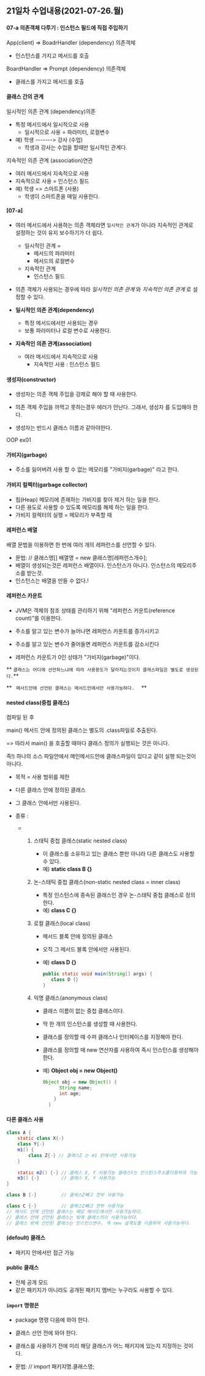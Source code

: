 ## 21일차 수업내용(2021-07-26.월)

#### 07-a 의존객체 다루기 : 인스턴스 필드에 직접 주입하기

App(client)  => BoadrHandler (dependency) 의존객체

- 인스턴스를 가지고 메서드를 호출

BoardHandler => Prompt (dependency) 의존객체

- 클래스를 가지고 메서드를 호출



#### 클래스 간의 관계

일시적인 의존 관계 (dependency)의존

- 특정 메서드에서 일시적으로 사용
  - 일시적으로 사용 = 파라미터, 로컬변수
- 예) 학생 -------> 강사 (수업)
  - 학생과 강사는 수업을 할때만 일시적인 관계다.

지속적인 의존 관계 (association)연관

- 여러 메서드에서 지속적으로 사용
- 지속적으로 사용 = 인스턴스 필드
- 예) 학생 => 스마트폰 (사용)
  - 학생이 스마트폰을 매일 사용한다.

#### [07-a]

- 여러 메서드에서 사용하는 의존 객체라면 ` 일시적인 관계 `가 아니라 지속적인 관계로 설정하는 것이 유지 보수하기가 더 쉽다.
  - 일시적인 관계 =
    - 메서드의 파라미터
    - 메서드의 로컬변수
  - 지속적인 관계
    - 인스턴스 필드
- 의존 객체가 사용되는 경우에 따라 *일시적인 의존 관계*  와 *지속적인 의존 관계*  로 설정할 수 있다.

- **일시적인 의존 관계(dependency)**
  - 특정 메서드에서만 사용되는 경우
  - 보통 파라미터나 로컬 변수로 사용한다.
- **지속적인 의존 관계(association)** 
  - 여러 메서드에서 지속적으로 사용
    - 지속적인 사용 : 인스턴스 필드 



#### **생성자(constructor)**

- 생성자는 의존 객체 주입을 강제로 해야 할 때 사용한다.

- 의존 객체 주입을 까먹고 못하는경우 에러가 안난다. 그래서, 생성자 를 도입해야 한다.

- 생성자는 반드시 클래스 이름과 같아야한다.

OOP ex01 

#### 가비지(garbage)

- 주소를 잃어버려 사용 할 수 없는 메모리를 "가비지(garbage)" 라고 한다.

#### 가비지 컬렉터(garbage collector)

- 힙(Heap) 메모리에 존재하는 가비지를 찾아 제거 하는 일을 한다.
- 다른 용도로 사용할 수 있도록 메모리를 해제 하는 일을 한다.
- 가비지 컬렉터의 실행 =  메모리가 부족할 때



#### 레퍼런스 배열

배열 문법을 이용하면 한 번에 여러 개의 레퍼런스를 선언할 수 있다.

- 문법:
      //     클래스명[] 배열명 = new 클래스명[레퍼런스개수];
- 배열이 생성되는것은 레퍼런스 배열이다. 인스턴스가 아니다. 인스턴스의 메모리주소를 받는것.
- 인스턴스는 배열을 만들 수 없다.!

#### 레퍼런스 카운트

- JVM은 객체의 참조 상태를 관리하기 위해 "레퍼런스 카운트(reference count)"를 이용한다.

- 주소를 알고 있는 변수가 늘어나면 레퍼런스 카운트를 증가시키고
- 주소를 알고 있는 변수가 줄어들면 레퍼런스 카운트를 감소시킨다
- 레퍼런스 카운트가 0인 상태가 "가비지(garbage)"이다.



** `` 클래스는 어디에 선언하느냐에 따라 사용용도가 달라지는것이지 클래스파일은 별도로 생성된다. ``** 

** `  메서드안에 선언된 클래스는 메서드안에서만 사용가능하다.   ` **  



#### nested class(중첩 클래스)

컴파일 된 후 

main() 메서드 안에 정의된 클래스는 별도의 .class파일로 추출된다.

=> 따라서 main() 을 호출할 때마다 클래스 정의가 실행되는 것은 아니다. 

즉!) 하나의 소스 파일안에서 메인메서드안에 클래스파일이 있다고 같이 실행 되는것이 아니다.

- 목적 = 사용 범위를 제한

- 다른 클래스 안에 정의된 클래스

- 그 클래스 안에서만 사용된다.

- 종류 :

  - 1) 스태틱 중첩 클래스(static nested class)

       - 이 클래스를 소유하고 있는 클래스 뿐만 아니라 다른 클래스도 사용할 수 있다.
       - 예)  **static class B {}**

    2) 논-스태틱 중첩 클래스(non-static nested class = inner class)

       - 특정 인스턴스에 종속된 클래스인 경우 논-스태틱 중첩 클래스로 정의한다.
       - 예) **class C {}**

    3) 로컬 클래스(local class)

       - 메서드 블록 안에 정의된 클래스

       - 오직 그 메서드 블록 안에서만 사용된다.

       - 예)  **class D {}** 

         ```java
         public static void main(String[] args) {
         	class D {} 
         }
         ```

         

    4) 익명 클래스(anonymous class)

       - 클래스 이름이 없는 중첩 클래스이다.

       - 딱 한 개의 인스턴스를 생성할 때 사용한다.

       - 클래스를 정의할 때 수퍼 클래스나 인터페이스를 지정해야 한다.

       - 클래스를 정의할 때 new 연산자를 사용하여 즉시 인스턴스를 생성해야 한다.

       - 예)  **Object obj = new Object()**

         ```java
         Object obj = new Object() {
               String name;
               int age;
             }
           }
         ```

#### 다른 클래스 사용

``` java
class A {
    static class X{-}
    class Y{-}
    m1() {
        class Z{-} // 클래스Z 는 m1 안에서만 사용가능
    }
    
    static m2() {-} // 클래스 X, Y 사용가능 클래스Y는 인스턴스주소를이용하여 가능 
    m3() {-}		// 클래스 X, Y 사용가능
}

class B {-}			// 클래스Z빼고 전부 사용가능

class C {-}			// 클래스Z빼고 전부 사용가능
// 메서드 안에 선언된 클래스는 해당 메서드에서만 사용가능하다. 
// 클래스 안에 선언된 클래스는 밖에 클래스끼리 사용가능하다.
// 클래스 밖에 선언된 클래스는 인스턴스변수, 즉 new 설계도를 이용하여 사용가능하다.


```



#### (defoult) 클래스

- 패키지 안에서만 접근 가능

#### public  클래스

- 전체 공개 모드
- 같은 패키지가 아니라도 공개된 패키지 멤버는 누구라도 사용할 수 있다.



#### ` import ` 명령은 

- package 명령 다음에 와야 한다.

- 클래스 선언 전에 와야 한다. 
- 클래스를 사용하기 전에 미리 해당 클래스가 어느 패키지에 있는지 지정하는 것이다.
- 문법:
      //      import 패키지명.클래스명;